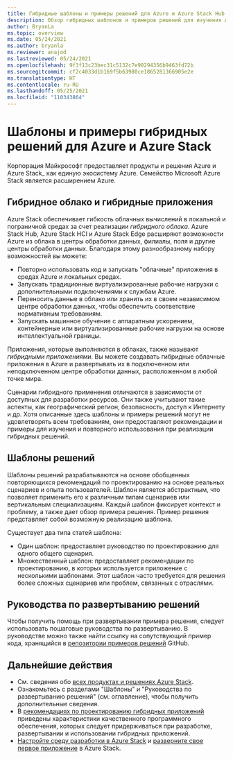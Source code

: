 ```yaml
---
title: Гибридные шаблоны и примеры решений для Azure и Azure Stack Hub
description: Обзор гибридных шаблонов и примеров решений для изучения и создания гибридных решений в Azure и Azure Stack Hub.
author: BryanLa
ms.topic: overview
ms.date: 05/24/2021
ms.author: bryanla
ms.reviewer: anajod
ms.lastreviewed: 05/24/2021
ms.openlocfilehash: 9f3f13c23bec31c5132c7e90294356b9463fd72b
ms.sourcegitcommit: cf2c4033d1b169f5b63980ce1865281366905e2e
ms.translationtype: HT
ms.contentlocale: ru-RU
ms.lasthandoff: 05/25/2021
ms.locfileid: "110343864"
---
```

# <a name="hybrid-solution-patterns-and-examples-for-azure-and-azure-stack"></a>Шаблоны и примеры гибридных решений для Azure и Azure Stack

Корпорация Майкрософт предоставляет продукты и решения Azure и Azure Stack_ как единую экосистему Azure. Семейство Microsoft Azure Stack является расширением Azure.

## <a name="the-hybrid-cloud-and-hybrid-apps"></a>Гибридное облако и гибридные приложения

Azure Stack обеспечивает гибкость облачных вычислений в локальной и пограничной средах за счет реализации *гибридного облака*. Azure Stack Hub, Azure Stack HCI и Azure Stack Edge расширяют возможности Azure из облака в центры обработки данных, филиалы, поля и другие центры обработки данных. Благодаря этому разнообразному набору возможностей вы можете:

- Повторно использовать код и запускать "облачные" приложения в средах Azure и локальных средах.
- Запускать традиционные виртуализированные рабочие нагрузки с дополнительными подключениями к службам Azure.
- Переносить данные в облако или хранить их в своем независимом центре обработки данных, чтобы обеспечить соответствие нормативным требованиям.
- Запускать машинное обучение с аппаратным ускорением, контейнерные или виртуализированные рабочие нагрузки на основе интеллектуальной границы.

Приложения, которые выполняются в облаках, также называют *гибридными приложениями*. Вы можете создавать гибридные облачные приложения в Azure и развертывать их в подключенном или неподключенном центре обработки данных, расположенном в любой точке мира.

Сценарии гибридного применения отличаются в зависимости от доступных для разработки ресурсов. Они также учитывают такие аспекты, как географический регион, безопасность, доступ к Интернету и др. Хотя описанные здесь шаблоны и примеры решений могут не удовлетворять всем требованиям, они предоставляют рекомендации и примеры для изучения и повторного использования при реализации гибридных решений.

## <a name="solution-patterns"></a>Шаблоны решений

Шаблоны решений разрабатываются на основе обобщенных повторяющихся рекомендаций по проектированию на основе реальных сценариев и опыта пользователей. Шаблон является абстрактным, что позволяет применить его к различным типам сценариев или вертикальным специализациям. Каждый шаблон фиксирует контекст и проблему, а также дает обзор примера решения. Пример решения представляет собой возможную реализацию шаблона.

Существует два типа статей шаблона:

- Один шаблон: предоставляет руководство по проектированию для одного общего сценария.
- Множественный шаблон: предоставляет рекомендации по проектированию, в которых используется приложение с несколькими шаблонами. Этот шаблон часто требуется для решения более сложных сценариев или проблем, связанных с отраслями.

## <a name="solution-deployment-guides"></a>Руководства по развертыванию решений

Чтобы получить помощь при развертывании примера решения, следует использовать пошаговые руководства по развертыванию. В руководстве можно также найти ссылку на сопутствующий пример кода, хранящийся в [репозитории примеров решений](https://github.com/Azure-Samples/azure-intelligent-edge-patterns) GitHub.

## <a name="next-steps"></a>Дальнейшие действия

- См. сведения обо [всех продуктах и решениях Azure Stack](/azure-stack).
- Ознакомьтесь с разделами "Шаблоны" и "Руководства по развертыванию решений" (см. оглавление), чтобы получить дополнительные сведения.
- В [рекомендациях по проектированию гибридных приложений](overview-app-design-considerations.md) приведены характеристики качественного программного обеспечения, которых следует придерживаться при разработке, развертывании и использовании гибридных приложений.
- [Настройте среду разработки в Azure Stack](/azure-stack/user/azure-stack-dev-start) и [разверните свое первое приложение](/azure-stack/user/azure-stack-dev-start-deploy-app) в Azure Stack.
